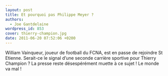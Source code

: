```yaml
---
layout: post
title: Et pourquoi pas Philippe Meyer ?
authors:
  - Joe Gantdelaine
wordpress_id: 853
cover: thierry-champion.jpg
date: 2011-06-20 07:52:06 +0200
---
```


William Vainqueur, joueur de football du FCNA, est en passe de rejoindre St
Etienne. Serait-ce le signal d’une seconde carrière sportive pour Thierry
Champion ? La presse reste désespérément muette à ce sujet ! Le monde va mal !
